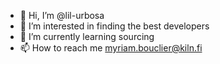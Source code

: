 - 👋 Hi, I’m @lil-urbosa
- 👀 I’m interested in finding the best developers
- 🌱 I’m currently learning sourcing
- 📫 How to reach me myriam.bouclier@kiln.fi
<!---
lil-urbosa/lil-urbosa is a ✨ special ✨ repository because its `README.md` (this file) appears on your GitHub profile.
You can click the Preview link to take a look at your changes.
--->
